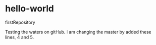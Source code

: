 # hello-world
firstRepository

Testing the waters on gitHub.
</newline> I am changing the master by added these lines, 4 and 5.
